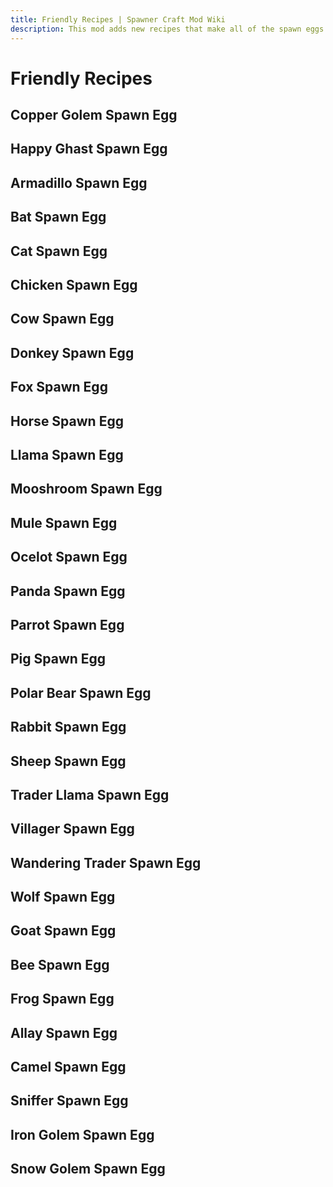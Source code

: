 ```yaml
---
title: Friendly Recipes | Spawner Craft Mod Wiki
description: This mod adds new recipes that make all of the spawn eggs craftable. Use the eggs to customize your mob spawner!
---
```


# Friendly Recipes

## Copper Golem Spawn Egg

<ShapedRecipe
a1="" b1="carved_pumpkin" c1=""
a2="egg" b2="copper_block" c2="gold_ingot"
a3="" b3="" c3=""
output="copper_golem_spawn_egg"/>

<ShapelessRecipe
:ingredients="['copper_golem_statue', 'egg', 'gold_ingot']"
output="copper_golem_spawn_egg"/>

## Happy Ghast Spawn Egg

<ShapedRecipe
a1="" b1="dried_ghast" c1=""
a2="ghast_tear" b2="egg" c2="ghast_tear"
a3="" b3="gold_ingot" c3=""
output="happy_ghast_spawn_egg"/>

## Armadillo Spawn Egg

<ShapedRecipe
a1="" b1="armadillo_scute" c1=""
a2="armadillo_scute" b2="egg" c2="armadillo_scute"
a3="" b3="gold_ingot" c3=""
output="armadillo_spawn_egg"/>

## Bat Spawn Egg

<ShapedRecipe
a1="" b1="coal" c1=""
a2="firework_rocket" b2="egg" c2="firework_rocket"
a3="" b3="gold_ingot" c3=""
output="bat_spawn_egg"/>

## Cat Spawn Egg

<ShapedRecipe
a1="" b1="white_wool" c1=""
a2="string" b2="egg" c2="string"
a3="" b3="gold_ingot" c3=""
output="cat_spawn_egg"/>

## Chicken Spawn Egg

<ShapedRecipe
a1="" b1="" c1=""
a2="" b2="egg" c2=""
a3="" b3="gold_ingot" c3=""
output="chicken_spawn_egg"/>

## Cow Spawn Egg

<ShapedRecipe
a1="" b1="leather" c1=""
a2="beef" b2="egg" c2="beef"
a3="" b3="gold_ingot" c3=""
output="cow_spawn_egg"/>

## Donkey Spawn Egg

<ShapedRecipe
a1="" b1="wheat" c1=""
a2="leather" b2="egg" c2="leather"
a3="" b3="gold_ingot" c3=""
output="donkey_spawn_egg"/>

## Fox Spawn Egg

<ShapedRecipe
a1="" b1="bone" c1=""
a2="sweet_berries" b2="egg" c2="sweet_berries"
a3="" b3="gold_ingot" c3=""
output="fox_spawn_egg"/>

## Horse Spawn Egg

<ShapedRecipe
a1="" b1="hay_block" c1=""
a2="leather" b2="egg" c2="leather"
a3="" b3="gold_ingot" c3=""
output="horse_spawn_egg"/>

## Llama Spawn Egg

<ShapedRecipe
a1="" b1="white_carpet" c1=""
a2="leather" b2="egg" c2="leather"
a3="" b3="gold_ingot" c3=""
output="llama_spawn_egg"/>

## Mooshroom Spawn Egg

<ShapedRecipe
a1="" b1="red_mushroom_block" c1=""
a2="red_mushroom" b2="cow_spawn_egg" c2="red_mushroom"
a3="" b3="gold_ingot" c3=""
output="mooshroom_spawn_egg"/>

## Mule Spawn Egg

<ShapelessRecipe
:ingredients="['donkey_spawn_egg', 'horse_spawn_egg']"
output="mule_spawn_egg"
:count="2"/>

## Ocelot Spawn Egg

<ShapedRecipe
a1="" b1="cocoa_beans" c1=""
a2="string" b2="egg" c2="string"
a3="" b3="gold_ingot" c3=""
output="ocelot_spawn_egg"/>

## Panda Spawn Egg

<ShapedRecipe
a1="" b1="bamboo" c1=""
a2="bamboo" b2="egg" c2="bamboo"
a3="" b3="gold_ingot" c3=""
output="panda_spawn_egg"/>

## Parrot Spawn Egg

<ShapedRecipe
a1="" b1="cocoa_beans" c1=""
a2="firework_rocket" b2="egg" c2="firework_rocket"
a3="" b3="gold_ingot" c3=""
output="parrot_spawn_egg"/>

## Pig Spawn Egg

<ShapedRecipe
a1="" b1="carrot_on_a_stick" c1=""
a2="porkchop" b2="egg" c2="porkchop"
a3="" b3="gold_ingot" c3=""
output="pig_spawn_egg"/>

## Polar Bear Spawn Egg

<ShapedRecipe
a1="" b1="salmon" c1=""
a2="snow" b2="egg" c2="snow"
a3="" b3="gold_ingot" c3=""
output="polar_bear_spawn_egg"/>

## Rabbit Spawn Egg

<ShapedRecipe
a1="" b1="rabbit_hide" c1=""
a2="rabbit" b2="egg" c2="rabbit"
a3="" b3="gold_ingot" c3=""
output="rabbit_spawn_egg"/>

## Sheep Spawn Egg

<ShapedRecipe
a1="" b1="white_wool" c1=""
a2="mutton" b2="egg" c2="mutton"
a3="" b3="gold_ingot" c3=""
output="sheep_spawn_egg"/>

## Trader Llama Spawn Egg

<ShapelessRecipe
:ingredients="['llama_spawn_egg', 'wandering_trader_spawn_egg']"
output="trader_llama_spawn_egg"
:count="2"/>

## Villager Spawn Egg

<ShapedRecipe
a1="" b1="emerald" c1=""
a2="emerald" b2="egg" c2="emerald"
a3="" b3="gold_ingot" c3=""
output="villager_spawn_egg"/>

## Wandering Trader Spawn Egg

<ShapedRecipe
a1="" b1="emerald_block" c1=""
a2="emerald" b2="villager_spawn_egg" c2="emerald"
a3="" b3="gold_ingot" c3=""
output="wandering_trader_spawn_egg"/>

## Wolf Spawn Egg

<ShapedRecipe
a1="" b1="bone" c1=""
a2="beef" b2="egg" c2="chicken"
a3="" b3="gold_ingot" c3=""
output="wolf_spawn_egg"/>

## Goat Spawn Egg

<ShapedRecipe
a1="" b1="wheat" c1=""
a2="powder_snow_bucket" b2="egg" c2="powder_snow_bucket"
a3="" b3="gold_ingot" c3=""
output="goat_spawn_egg"/>

## Bee Spawn Egg

<ShapedRecipe
a1="" b1="honey_bottle" c1=""
a2="honeycomb" b2="egg" c2="honeycomb"
a3="" b3="gold_ingot" c3=""
output="bee_spawn_egg"/>

## Frog Spawn Egg

<ShapedRecipe
a1="" b1="slime_ball" c1=""
a2="ochre_froglight" b2="egg" c2="ochre_froglight"
a3="" b3="gold_ingot" c3=""
output="frog_spawn_egg"/>

## Allay Spawn Egg

<ShapedRecipe
a1="" b1="diamond" c1=""
a2="cookie" b2="egg" c2="cookie"
a3="" b3="gold_ingot" c3=""
output="allay_spawn_egg"/>

## Camel Spawn Egg

<ShapedRecipe
a1="" b1="cactus" c1=""
a2="cactus" b2="egg" c2="cactus"
a3="" b3="gold_ingot" c3=""
output="camel_spawn_egg"/>

## Sniffer Spawn Egg

<ShapelessRecipe
:ingredients="['sniffer_egg', 'gold_ingot']"
output="sniffer_spawn_egg"/>

## Iron Golem Spawn Egg

<ShapedRecipe
a1="" b1="carved_pumpkin" c1=""
a2="iron_block" b2="iron_block" c2="iron_block"
a3="gold_ingot" b3="iron_block" c3="egg"
output="iron_golem_spawn_egg"/>

## Snow Golem Spawn Egg

<ShapedRecipe
a1="" b1="carved_pumpkin" c1=""
a2="egg" b2="snow" c2="gold_ingot"
a3="" b3="snow" c3=""
output="snow_golem_spawn_egg"/>
